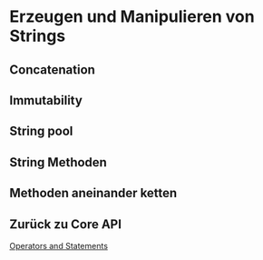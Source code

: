 # Erzeugen und Manipulieren von Strings

## Concatenation

## Immutability

## String pool

## String Methoden

## Methoden aneinander ketten


## Zurück zu Core API
[Operators and Statements](CoreAPI.md) 